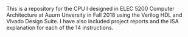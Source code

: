 This is a repository for the CPU I designed in ELEC 5200 Computer Architecture at Auurn Unversity in Fall 2018 using the Verilog HDL and Vivado Design Suite. I have also included project reports and the ISA explanation for each of the 14 instructions.

